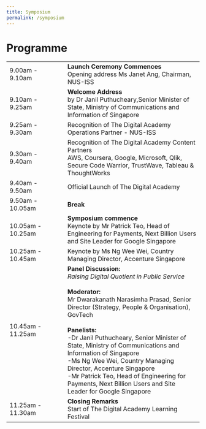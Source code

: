 ```yaml
---
title: Symposium
permalink: /symposium
---
```



<h1>Programme</h1>
<table>
  <tr>
    <td width="30%">9.00am - 9.10am</td>
    <td width="70%">
      <strong>Launch Ceremony Commences</strong><br>
     Opening address Ms Janet Ang, Chairman, NUS-ISS
    </td>
  </tr>
  <tr>
    <td>9.10am - 9.25am</td>
    <td>
      <strong>Welcome Address</strong><br>
      by Dr Janil Puthucheary,Senior Minister of State, Ministry of Communications and Information of Singapore
    </td>
  </tr>
  
  <tr>
    <td>9.25am - 9.30am</td>
    <td>
    Recognition of The Digital Academy Operations Partner - NUS-ISS
    </td>
  </tr>

  <tr>
    <td>9.30am - 9.40am</td>
    <td>
  Recognition of The Digital Academy Content Partners<br>
AWS, Coursera, Google, Microsoft, Qlik, Secure Code Warrior, TrustWave, Tableau & ThoughtWorks
  </td>
  </tr>
  

  <tr>
    <td>9.40am - 9.50am</td>
    <td>
      Official Launch of The Digital Academy
    </td>
  </tr>

  <tr>
    <td>9.50am - 10.05am</td>
    <td><strong>Break</strong></td>
  </tr>

  <tr>
    <td>10.05am - 10.25am</td>
    <td>
      <strong>Symposium commence</strong>
      <br>
    Keynote by Mr Patrick Teo, Head of Engineering for Payments, Next Billion Users and Site Leader for Google Singapore </td>
  </tr>

  <tr>
    <td>10.25am - 10.45am</td>
    <td>Keynote by Ms Ng Wee Wei, Country Managing Director, Accenture Singapore </td>
  </tr>
 
  <tr>
    <td>10.45am - 11.25am</td>
    <td>
      <strong>Panel Discussion:</strong><br>
      <em>Raising Digital Quotient in Public Service</em>
      <br><br>
      <strong>Moderator:</strong><br>
      Mr Dwarakanath Narasimha Prasad, Senior Director (Strategy, People & Organisation), GovTech<br><br>
      <strong>Panelists:</strong><br>
      -Dr Janil Puthucheary, Senior Minister of State, Ministry of Communications and Information of Singapore<br>
      -Ms Ng Wee Wei, Country Managing Director, Accenture Singapore <br>
      -Mr Patrick Teo, Head of Engineering for Payments, Next Billion Users and Site Leader for Google Singapore<br>
    </td>
  </tr>
  
  <tr>
    <td>11.25am - 11.30am</td>
    <td>
      <strong>Closing Remarks</strong><br>
    Start of The Digital Academy Learning Festival
    </td>
  </tr>
</table>


